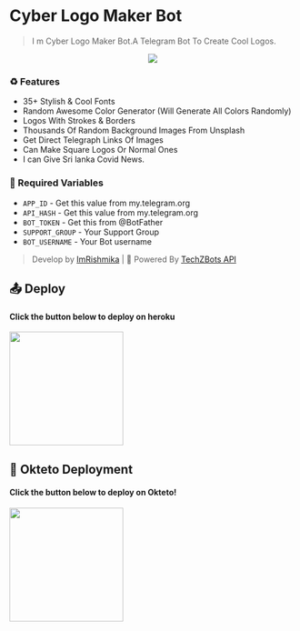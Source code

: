 # Cyber Logo Maker Bot
> I m Cyber Logo Maker Bot.A Telegram Bot To Create Cool Logos.

<p align="center"><a href="https://github.com/Tellybots/Uploader-Bot"><img src="https://telegra.ph/file/23a121d72447f639a8266.jpg"></a></p> 

### ♻️ Features
* 35+ Stylish & Cool Fonts
* Random Awesome Color Generator (Will Generate All Colors Randomly)
* Logos With Strokes & Borders
* Thousands Of Random Background Images From Unsplash
* Get Direct Telegraph Links Of Images
* Can Make Square Logos Or Normal Ones
* I can Give Sri lanka Covid News.

### 🧲 Required Variables

* `APP_ID` - Get this value from my.telegram.org
* `API_HASH` - Get this value from my.telegram.org
* `BOT_TOKEN` - Get this from @BotFather
* `SUPPORT_GROUP` - Your Support Group
* `BOT_USERNAME` - Your Bot username

> Develop by [ImRishmika](t.me/ImRishmika) | 📘 Powered By <a href="https://techzbotsapi.herokuapp.com/">TechZBots API</a>

## 📤 Deploy

<h4> Click the button below to deploy on heroku</h4>
<p><a href="https://heroku.com/deploy?template=https://github.com/Cyber-Botz-SL/Logo-Maker-Bot"><img src="https://img.shields.io/badge/Deploy%20To%20Heroku-blueviolet?style=for-the-badge&logo=heroku" width="200""/></a></p>

## 🚀 Okteto Deployment

<h4>Click the button below to deploy on Okteto!</h4>
<a href="https://cloud.okteto.com/deploy?repository=https://github.com/Cyber-Botz-SL/Logo-Maker-Bot"><img src="https://img.shields.io/badge/Deploy%20To%20Okteto-informational?style=for-the-badge&logo=Okteto" width="200""/></a>

